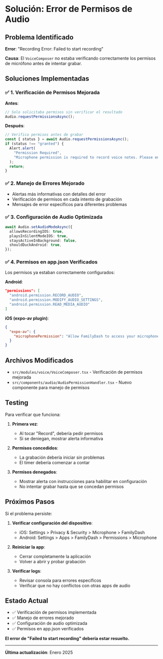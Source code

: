 # Solución: Error de Permisos de Audio

## Problema Identificado

**Error**: "Recording Error: Failed to start recording"

**Causa**: El `VoiceComposer` no estaba verificando correctamente los permisos de micrófono antes de intentar grabar.

## Soluciones Implementadas

### ✅ 1. Verificación de Permisos Mejorada

**Antes**:

```typescript
// Solo solicitaba permisos sin verificar el resultado
Audio.requestPermissionsAsync();
```

**Después**:

```typescript
// Verifica permisos antes de grabar
const { status } = await Audio.requestPermissionsAsync();
if (status !== "granted") {
  Alert.alert(
    "Permission Required",
    "Microphone permission is required to record voice notes. Please enable it in your device settings."
  );
  return;
}
```

### ✅ 2. Manejo de Errores Mejorado

- Alertas más informativas con detalles del error
- Verificación de permisos en cada intento de grabación
- Mensajes de error específicos para diferentes problemas

### ✅ 3. Configuración de Audio Optimizada

```typescript
await Audio.setAudioModeAsync({
  allowsRecordingIOS: true,
  playsInSilentModeIOS: true,
  staysActiveInBackground: false,
  shouldDuckAndroid: true,
});
```

### ✅ 4. Permisos en app.json Verificados

Los permisos ya estaban correctamente configurados:

**Android**:

```json
"permissions": [
  "android.permission.RECORD_AUDIO",
  "android.permission.MODIFY_AUDIO_SETTINGS",
  "android.permission.READ_MEDIA_AUDIO"
]
```

**iOS (expo-av plugin)**:

```json
{
  "expo-av": {
    "microphonePermission": "Allow FamilyDash to access your microphone to record voice messages in the Safe Room."
  }
}
```

## Archivos Modificados

- `src/modules/voice/VoiceComposer.tsx` - Verificación de permisos mejorada
- `src/components/audio/AudioPermissionHandler.tsx` - Nuevo componente para manejo de permisos

## Testing

Para verificar que funciona:

1. **Primera vez**:

   - Al tocar "Record", debería pedir permisos
   - Si se deniegan, mostrar alerta informativa

2. **Permisos concedidos**:

   - La grabación debería iniciar sin problemas
   - El timer debería comenzar a contar

3. **Permisos denegados**:
   - Mostrar alerta con instrucciones para habilitar en configuración
   - No intentar grabar hasta que se concedan permisos

## Próximos Pasos

Si el problema persiste:

1. **Verificar configuración del dispositivo**:

   - iOS: Settings > Privacy & Security > Microphone > FamilyDash
   - Android: Settings > Apps > FamilyDash > Permissions > Microphone

2. **Reiniciar la app**:

   - Cerrar completamente la aplicación
   - Volver a abrir y probar grabación

3. **Verificar logs**:
   - Revisar consola para errores específicos
   - Verificar que no hay conflictos con otras apps de audio

## Estado Actual

- ✅ Verificación de permisos implementada
- ✅ Manejo de errores mejorado
- ✅ Configuración de audio optimizada
- ✅ Permisos en app.json verificados

**El error de "Failed to start recording" debería estar resuelto.**

---

**Última actualización**: Enero 2025
